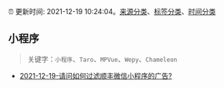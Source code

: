:alarm_clock: 更新时间: 2021-12-19 10:24:04。[来源分类](../README.md)、[标签分类](../TAGS.md)、[时间分类](../TIMELINE.md)

## 小程序


> 关键字：`小程序`、`Taro`、`MPVue`、`Wepy`、`Chameleon`



- [2021-12-19-请问如何过滤顺丰微信小程序的广告?](https://www.v2ex.com/t/823116) 